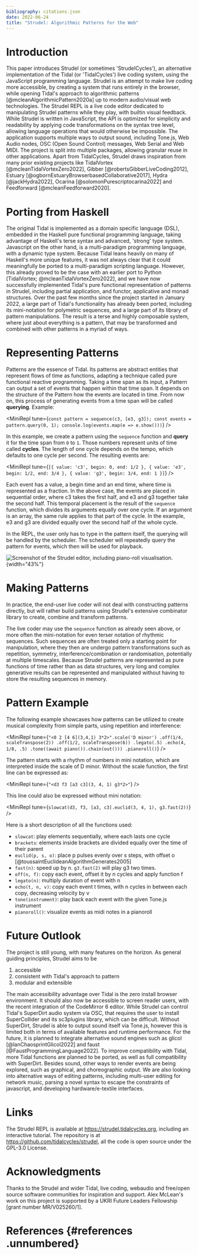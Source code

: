 ```yaml
---
bibliography: citations.json
date: 2022-06-24
title: "Strudel: Algorithmic Patterns for the Web"
---
```


# Introduction

This paper introduces Strudel (or sometimes 'StrudelCycles'), an
alternative implementation of the Tidal (or 'TidalCycles') live coding
system, using the JavaScript programming language. Strudel is an attempt
to make live coding more accessible, by creating a system that runs
entirely in the browser, while opening Tidal's approach to algorithmic
patterns [@mcleanAlgorithmicPattern2020a] up to modern audio/visual web
technologies. The Strudel REPL is a live code editor dedicated to
manipulating Strudel patterns while they play, with builtin visual
feedback. While Strudel is written in JavaScript, the API is optimized
for simplicity and readability by applying code transformations on the
syntax tree level, allowing language operations that would otherwise be
impossible. The application supports multiple ways to output sound,
including Tone.js, Web Audio nodes, OSC (Open Sound Control) messages,
Web Serial and Web MIDI. The project is split into multiple packages,
allowing granular reuse in other applications. Apart from TidalCycles,
Strudel draws inspiration from many prior existing projects like
TidalVortex [@mcleanTidalVortexZero2022], Gibber
[@robertsGibberLiveCoding2012], Estuary
[@ogbornEstuaryBrowserbasedCollaborative2017], Hydra [@jackHydra2022],
Ocarina [@solomonPurescriptocarina2022] and Feedforward
[@mcleanFeedforward2020].

# Porting from Haskell

The original Tidal is implemented as a domain specific language (DSL),
embedded in the Haskell pure functional programming language, taking
advantage of Haskell's terse syntax and advanced, 'strong' type system.
Javascript on the other hand, is a multi-paradigm programming language,
with a dynamic type system. Because Tidal leans heavily on many of
Haskell's more unique features, it was not always clear that it could
meaningfully be ported to a multi-paradigm scripting language. However,
this already proved to be the case with an earlier port to Python
\[TidalVortex; @mcleanTidalVortexZero2022\], and we have now
successfully implemented Tidal's pure functional representation of
patterns in Strudel, including partial application, and functor,
applicative and monad structures. Over the past few months since the
project started in January 2022, a large part of Tidal's functionality
has already been ported, including its mini-notation for polymetric
sequences, and a large part of its library of pattern manipulations. The
result is a terse and highly composable system, where just about
everything is a pattern, that may be transformed and combined with other
patterns in a myriad of ways.

# Representing Patterns

Patterns are the essence of Tidal. Its patterns are abstract entities
that represent flows of time as functions, adapting a technique called
pure functional reactive programming. Taking a time span as its input, a
Pattern can output a set of events that happen within that time span. It
depends on the structure of the Pattern how the events are located in
time. From now on, this process of generating events from a time span
will be called **querying**. Example:

<MiniRepl tune={`const pattern = sequence(c3, [e3, g3]);
const events = pattern.query(0, 1);
console.log(events.map(e => e.show()))`} />

In this example, we create a pattern using the `sequence` function and
**query** it for the time span from `0` to `1`. Those numbers represent
units of time called **cycles**. The length of one cycle depends on the
tempo, which defaults to one cycle per second. The resulting events are:

<MiniRepl tune={`[{ value: 'c3', begin: 0, end: 1/2 },
{ value: 'e3', begin: 1/2, end: 3/4 },
{ value: 'g3', begin: 3/4, end: 1 }]`} />

Each event has a value, a begin time and an end time, where time is
represented as a fraction. In the above case, the events are placed in
sequential order, where c3 takes the first half, and e3 and g3 together
take the second half. This temporal placement is the result of the
`sequence` function, which divides its arguments equally over one cycle.
If an argument is an array, the same rule applies to that part of the
cycle. In the example, e3 and g3 are divided equally over the second
half of the whole cycle.

In the REPL, the user only has to type in the pattern itself, the
querying will be handled by the scheduler. The scheduler will repeatedly
query the pattern for events, which then will be used for playback.

![Screenshot of the Strudel editor, including piano-roll
visualisation.](images/strudel-screenshot.png){width="43%"}

# Making Patterns

In practice, the end-user live coder will not deal with constructing
patterns directly, but will rather build patterns using Strudel's
extensive combinator library to create, combine and transform patterns.

The live coder may use the `sequence` function as already seen above, or
more often the mini-notation for even terser notation of rhythmic
sequences. Such sequences are often treated only a starting point for
manipulation, where they then are undergo pattern transformations such
as repetition, symmetry, interference/combination or randomisation,
potentially at multiple timescales. Because Strudel patterns are
represented as pure functions of time rather than as data structures,
very long and complex generative results can be represented and
manipulated without having to store the resulting sequences in memory.

# Pattern Example

The following example showcases how patterns can be utilized to create
musical complexity from simple parts, using repetition and interference:

<MiniRepl tune={`"<0 2 [4 6](3,4,1) 3*2>".scale('D minor')
.off(1/4, scaleTranspose(2))
.off(1/2, scaleTranspose(6))
.legato(.5)
.echo(4, 1/8, .5)
.tone((await piano()).chain(out()))
.pianoroll()`} />

The pattern starts with a rhythm of numbers in mini notation, which are
interpreted inside the scale of D minor. Without the scale function, the
first line can be expressed as:

<MiniRepl tune={`"<d3 f3 [a3 c3](3, 4, 1) g3*2>"`} />

This line could also be expressed without mini notation:

<MiniRepl tune={`slowcat(d3, f3, [a3, c3].euclid(3, 4, 1), g3.fast(2))`} />

Here is a short description of all the functions used:

-   `slowcat`: play elements sequentially, where each lasts one cycle
-   `brackets`: elements inside brackets are divided equally over the
    time of their parent
-   `euclid(p, s, o)`: place p pulses evenly over s steps, with offset o
    [@toussaintEuclideanAlgorithmGenerates2005]
-   `fast(n)`: speed up by n. `g3.fast(2)` will play g3 two times.
-   `off(n, f)`: copy each event, offset it by n cycles and apply
    function f
-   `legato(n)`: multiply duration of event with n
-   `echo(t, n, v)`: copy each event t times, with n cycles in between
    each copy, decreasing velocity by v
-   `tone(instrument)`: play back each event with the given Tone.js
    instrument
-   `pianoroll()`: visualize events as midi notes in a pianoroll

# Future Outlook

The project is still young, with many features on the horizon. As
general guiding principles, Strudel aims to be

1.  accessible
2.  consistent with Tidal's approach to pattern
3.  modular and extensible

The main accessibility advantage over Tidal is the zero install browser
environment. It should also now be accessible to screen reader users,
with the recent integration of the CodeMirror 6 editor. While Strudel
can control Tidal's SuperDirt audio system via OSC, that requires the
user to install SuperCollider and its sc3plugins library, which can be
difficult. Without SuperDirt, Strudel is able to output sound itself via
Tone.js, however this is limited both in terms of available features and
runtime performance. For the future, it is planned to integrate
alternative sound engines such as glicol [@lanChaosprintGlicol2022] and
faust [@FaustProgrammingLanguage2022]. To improve compatibility with
Tidal, more Tidal functions are planned to be ported, as well as full
compatibility with SuperDirt. Besides sound, other ways to render events
are being explored, such as graphical, and choreographic output. We are
also looking into alternative ways of editing patterns, including
multi-user editing for network music, parsing a novel syntax to escape
the constraints of javascript, and developing hardware/e-textile
interfaces.

# Links

The Strudel REPL is available at <https://strudel.tidalcycles.org>,
including an interactive tutorial. The repository is at
<https://github.com/tidalcycles/strudel>, all the code is open source
under the GPL-3.0 License.

# Acknowledgments

Thanks to the Strudel and wider Tidal, live coding, webaudio and
free/open source software communities for inspiration and support. Alex
McLean's work on this project is supported by a UKRI Future Leaders
Fellowship \[grant number MR/V025260/1\].

# References {#references .unnumbered}
